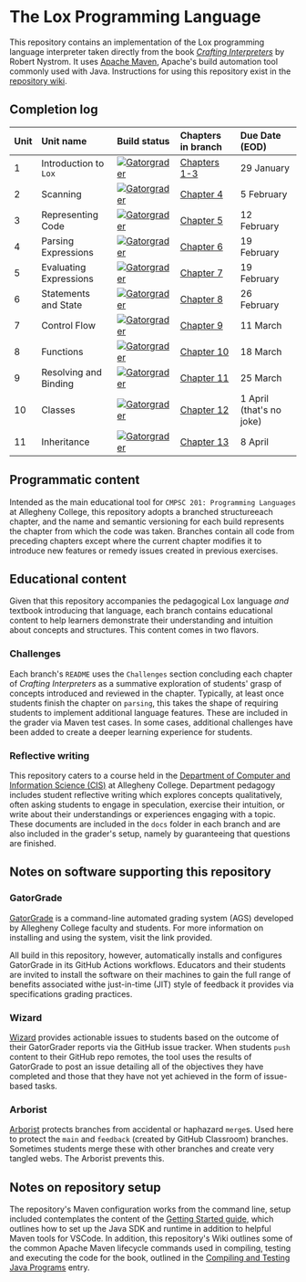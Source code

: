# The Lox Programming Language

This repository contains an implementation of the Lox programming language interpreter
taken directly from the book [_Crafting Interpreters_](https://www.craftinginterpreters.com/)
by Robert Nystrom. It uses [Apache Maven](https://maven.apache.org/), Apache's build automation
tool commonly used with Java. Instructions for using this repository exist in the
[repository wiki](../../wiki/).

## Completion log

|Unit |Unit name |Build status |Chapters in branch |Due Date (EOD) |
|:----|:---------|:------------|:--------|:--------|
|1    |Introduction to `Lox` |[![Gatorgrader](../../actions/workflows/main.yml/badge.svg?branch=1-lox-introduction)](../../actions/workflows/main.yml) |[Chapters 1-3](../../tree/1-lox-introduction) | 29 January |
|2    |Scanning |[![Gatorgrader](../../actions/workflows/main.yml/badge.svg?branch=2-scanning)](../../actions/workflows/main.yml) |[Chapter 4](../../tree/2-scanning) | 5 February |
|3    |Representing Code |[![Gatorgrader](../../actions/workflows/main.yml/badge.svg?branch=3-representing-code)](../../actions/workflows/main.yml) |[Chapter 5](../../tree/3-representing-code) | 12 February |
|4    |Parsing Expressions |[![Gatorgrader](../../actions/workflows/main.yml/badge.svg?branch=4-parsing-expressions)](../../actions/workflows/main.yml) |[Chapter 6](../../tree/4-parsing-expressions) | 19 February |
|5    |Evaluating Expressions |[![Gatorgrader](../../actions/workflows/main.yml/badge.svg?branch=5-evaluating-expressions)](../../actions/workflows/main.yml) |[Chapter 7](../../tree/5-evaluating-expressions) | 19 February |
|6    |Statements and State |[![Gatorgrader](../../actions/workflows/main.yml/badge.svg?branch=6-statements-state)](../../actions/workflows/main.yml) |[Chapter 8](../../tree/6-statements-state) | 26 February |
|7    |Control Flow |[![Gatorgrader](../../actions/workflows/main.yml/badge.svg?branch=7-control-flow)](../../actions/workflows/main.yml) |[Chapter 9](../../tree/7-control-flow) | 11 March | 
|8    |Functions |[![Gatorgrader](../../actions/workflows/main.yml/badge.svg?branch=8-functions)](../../actions/workflows/main.yml) |[Chapter 10](../../tree/8-functions) | 18 March |
|9    |Resolving and Binding |[![Gatorgrader](../../actions/workflows/main.yml/badge.svg?branch=9-resolving-binding)](../../actions/workflows/main.yml) |[Chapter 11](../../tree/9-resolving-binding) | 25 March |
|10    |Classes |[![Gatorgrader](../../actions/workflows/main.yml/badge.svg?branch=10-classes)](../../actions/workflows/main.yml) |[Chapter 12](../../tree/10-classes) | 1 April (that's no joke) |
|11    |Inheritance |[![Gatorgrader](../../actions/workflows/main.yml/badge.svg?branch=11-inheritance)](../../actions/workflows/main.yml) |[Chapter 13](../../tree/13-inheritance) | 8 April |

## Programmatic content

Intended as the main educational tool for `CMPSC 201: Programming Languages` at Allegheny College,
this repository adopts a branched structureeach chapter, and the name and semantic versioning for each 
build represents the chapter from which the code was taken. Branches contain all code from preceding
chapters except where the current chapter modifies it to introduce new features or remedy issues 
created in previous exercises.

## Educational content

Given that this repository accompanies the pedagogical Lox language _and_ textbook introducing that 
language, each branch contains educational content to help learners demonstrate their understanding
and intuition about concepts and structures. This content comes in two flavors.

### Challenges

Each branch's `README` uses the `Challenges` section concluding each chapter of _Crafting Interpreters_ 
as a summative exploration of students' grasp of concepts introduced and reviewed in the chapter. Typically, 
at least once students finish the chapter on `parsing`, this takes the shape of requiring students to implement 
additional language features. These are included in the grader via Maven test cases. In some cases, additional
challenges have been added to create a deeper learning experience for students.

### Reflective writing

This repository caters to a course held in the 
[Department of Computer and Information Science (CIS)](https://www.cis.allegheny.edu/) at Allegheny College.
Department pedagogy includes student reflective writing which explores concepts qualitatively, often asking
students to engage in speculation, exercise their intuition, or write about their understandings or
experiences engaging with a topic. These documents are included in the `docs` folder in each branch and 
are also included in the grader's setup, namely by guaranteeing that questions are finished.

## Notes on software supporting this repository

### GatorGrade

[GatorGrade](https://github.com/GatorEducator/gatorgrade) is a command-line automated grading system (AGS) developed
by Allegheny College faculty and students. For more information on installing and using the system, visit
the link provided.

All build in this repository, however, automatically installs and configures GatorGrade in its GitHub Actions
workflows. Educators and their students are invited to install the software on their machines to gain the 
full range of benefits associated withe just-in-time (JIT) style of feedback it provides via specifications
grading practices.

### Wizard

[Wizard](https://github.com/term-world/wizard) provides actionable issues to students based on the outcome of 
their GatorGrader reports via the GitHub issue tracker. When students `push` content to their GitHub repo remotes,
the tool uses the results of GatorGrade to post an issue detailing all of the objectives they have completed and
those that they have not yet achieved in the form of issue-based tasks.

### Arborist

[Arborist](https://github.com/term-world/arborist) protects branches from accidental or haphazard `merge`s. Used
here to protect the `main` and `feedback` (created by GitHub Classroom) branches. Sometimes students merge these
with other branches and create very tangled webs. The Arborist prevents this.

## Notes on repository setup

The repository's Maven configuration works from the command line, setup included contemplates
the content of the [Getting Started guide](wiki/Getting-Started), which outlines how to set
up the Java SDK and runtime in addition to helpful Maven tools for VSCode. In addition, this
repository's Wiki outlines some of the common Apache Maven lifecycle commands used in compiling,
testing and executing the code for the book, outlined in the 
[Compiling and Testing Java Programs](wiki/Compiling-and-Testing-Java-Programs) entry.
